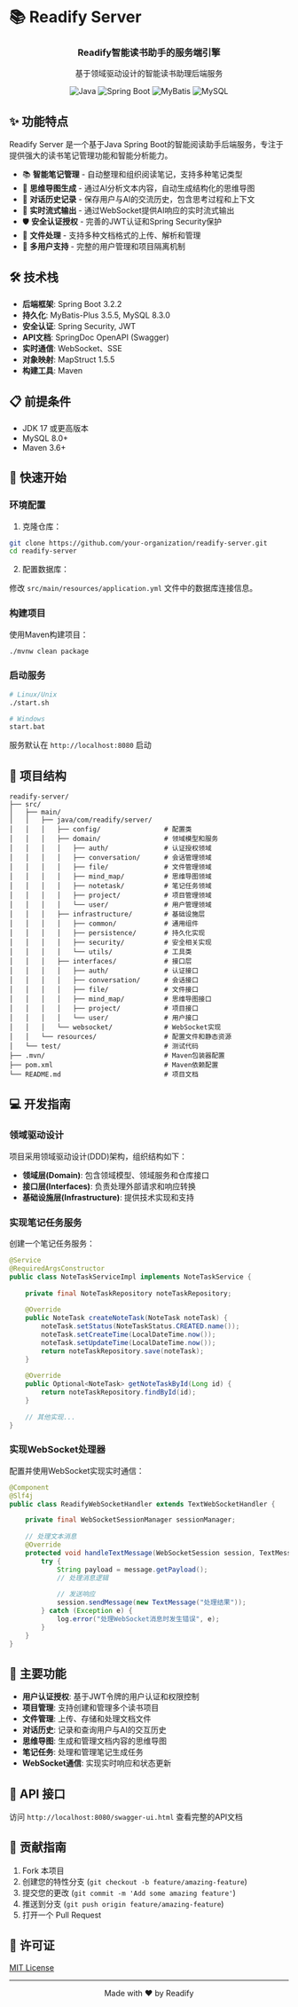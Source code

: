 # 📚 Readify Server

<div align="center">
  <h3>Readify智能读书助手的服务端引擎</h3>
  <p>基于领域驱动设计的智能读书助理后端服务</p>
  
  ![Java](https://img.shields.io/badge/Java-17-007396?style=for-the-badge&logo=java&logoColor=white)
  ![Spring Boot](https://img.shields.io/badge/Spring_Boot-3.2.2-6DB33F?style=for-the-badge&logo=spring-boot&logoColor=white)
  ![MyBatis](https://img.shields.io/badge/MyBatis_Plus-3.5.5-FF0000?style=for-the-badge&logo=mybatis&logoColor=white)
  ![MySQL](https://img.shields.io/badge/MySQL-8.3.0-4479A1?style=for-the-badge&logo=mysql&logoColor=white)
</div>

## ✨ 功能特点

Readify Server 是一个基于Java Spring Boot的智能阅读助手后端服务，专注于提供强大的读书笔记管理功能和智能分析能力。

- 📚 **智能笔记管理** - 自动整理和组织阅读笔记，支持多种笔记类型
- 🧠 **思维导图生成** - 通过AI分析文本内容，自动生成结构化的思维导图
- 💬 **对话历史记录** - 保存用户与AI的交流历史，包含思考过程和上下文
- 🔄 **实时流式输出** - 通过WebSocket提供AI响应的实时流式输出
- 🛡️ **安全认证授权** - 完善的JWT认证和Spring Security保护
- 📄 **文件处理** - 支持多种文档格式的上传、解析和管理
- 👥 **多用户支持** - 完整的用户管理和项目隔离机制

## 🛠️ 技术栈

- **后端框架**: Spring Boot 3.2.2
- **持久化**: MyBatis-Plus 3.5.5, MySQL 8.3.0
- **安全认证**: Spring Security, JWT
- **API文档**: SpringDoc OpenAPI (Swagger)
- **实时通信**: WebSocket、SSE
- **对象映射**: MapStruct 1.5.5
- **构建工具**: Maven

## 📋 前提条件

- JDK 17 或更高版本
- MySQL 8.0+
- Maven 3.6+

## 🚀 快速开始

### 环境配置

1. 克隆仓库：

```bash
git clone https://github.com/your-organization/readify-server.git
cd readify-server
```

2. 配置数据库：

修改 `src/main/resources/application.yml` 文件中的数据库连接信息。

### 构建项目

使用Maven构建项目：

```bash
./mvnw clean package
```

### 启动服务

```bash
# Linux/Unix
./start.sh

# Windows
start.bat
```

服务默认在 `http://localhost:8080` 启动

## 🧩 项目结构

```
readify-server/
├── src/
│   ├── main/
│   │   ├── java/com/readify/server/
│   │   │   ├── config/                # 配置类
│   │   │   ├── domain/                # 领域模型和服务
│   │   │   │   ├── auth/              # 认证授权领域
│   │   │   │   ├── conversation/      # 会话管理领域
│   │   │   │   ├── file/              # 文件管理领域
│   │   │   │   ├── mind_map/          # 思维导图领域
│   │   │   │   ├── notetask/          # 笔记任务领域
│   │   │   │   ├── project/           # 项目管理领域
│   │   │   │   └── user/              # 用户管理领域
│   │   │   ├── infrastructure/        # 基础设施层
│   │   │   │   ├── common/            # 通用组件
│   │   │   │   ├── persistence/       # 持久化实现
│   │   │   │   ├── security/          # 安全相关实现
│   │   │   │   └── utils/             # 工具类
│   │   │   ├── interfaces/            # 接口层
│   │   │   │   ├── auth/              # 认证接口
│   │   │   │   ├── conversation/      # 会话接口
│   │   │   │   ├── file/              # 文件接口
│   │   │   │   ├── mind_map/          # 思维导图接口
│   │   │   │   ├── project/           # 项目接口
│   │   │   │   └── user/              # 用户接口
│   │   │   └── websocket/             # WebSocket实现
│   │   └── resources/                 # 配置文件和静态资源
│   └── test/                          # 测试代码
├── .mvn/                              # Maven包装器配置
├── pom.xml                            # Maven依赖配置
└── README.md                          # 项目文档
```

## 💻 开发指南

### 领域驱动设计

项目采用领域驱动设计(DDD)架构，组织结构如下：

- **领域层(Domain)**: 包含领域模型、领域服务和仓库接口
- **接口层(Interfaces)**: 负责处理外部请求和响应转换
- **基础设施层(Infrastructure)**: 提供技术实现和支持

### 实现笔记任务服务

创建一个笔记任务服务：

```java
@Service
@RequiredArgsConstructor
public class NoteTaskServiceImpl implements NoteTaskService {
    
    private final NoteTaskRepository noteTaskRepository;
    
    @Override
    public NoteTask createNoteTask(NoteTask noteTask) {
        noteTask.setStatus(NoteTaskStatus.CREATED.name());
        noteTask.setCreateTime(LocalDateTime.now());
        noteTask.setUpdateTime(LocalDateTime.now());
        return noteTaskRepository.save(noteTask);
    }
    
    @Override
    public Optional<NoteTask> getNoteTaskById(Long id) {
        return noteTaskRepository.findById(id);
    }
    
    // 其他实现...
}
```

### 实现WebSocket处理器

配置并使用WebSocket实现实时通信：

```java
@Component
@Slf4j
public class ReadifyWebSocketHandler extends TextWebSocketHandler {

    private final WebSocketSessionManager sessionManager;
    
    // 处理文本消息
    @Override
    protected void handleTextMessage(WebSocketSession session, TextMessage message) {
        try {
            String payload = message.getPayload();
            // 处理消息逻辑
            
            // 发送响应
            session.sendMessage(new TextMessage("处理结果"));
        } catch (Exception e) {
            log.error("处理WebSocket消息时发生错误", e);
        }
    }
}
```

## 🔧 主要功能

- **用户认证授权**: 基于JWT令牌的用户认证和权限控制
- **项目管理**: 支持创建和管理多个读书项目
- **文件管理**: 上传、存储和处理文档文件
- **对话历史**: 记录和查询用户与AI的交互历史
- **思维导图**: 生成和管理文档内容的思维导图
- **笔记任务**: 处理和管理笔记生成任务
- **WebSocket通信**: 实现实时响应和状态更新

## 📡 API 接口

访问 `http://localhost:8080/swagger-ui.html` 查看完整的API文档

## 🤝 贡献指南

1. Fork 本项目
2. 创建您的特性分支 (`git checkout -b feature/amazing-feature`)
3. 提交您的更改 (`git commit -m 'Add some amazing feature'`)
4. 推送到分支 (`git push origin feature/amazing-feature`)
5. 打开一个 Pull Request

## 📄 许可证

[MIT License](LICENSE)

---

<div align="center">
  <p>Made with ❤️ by Readify</p>
</div> 
